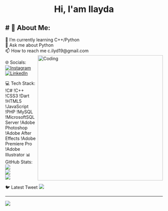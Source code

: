 <h1 align="center"> Hi, I'am Ilayda </h1>
<h2> # 💫 About Me: </h2>
🌱 I’m currently learning C++/Python<br>💬 Ask me about Python<br>📫 How to reach me c.ilyd19@gmail.com<br>
<img align="right" alt="Coding" width="400" src="https://media.tenor.com/rePDfDWO3XoAAAAd/hacking.gif">


🌐 Socials:
[![Instagram](https://img.shields.io/badge/Instagram-%23E4405F.svg?logo=Instagram&logoColor=white)](https://instagram.com/c.ilyd) [![LinkedIn](https://img.shields.io/badge/LinkedIn-%230077B5.svg?logo=linkedin&logoColor=white)](https://linkedin.com/in/cilyd) 

💻 Tech Stack:
!C# !C++ !CSS3 !Dart !HTML5 !JavaScript !PHP !MySQL !MicrosoftSQLServer !Adobe Photoshop !Adobe After Effects !Adobe Premiere Pro !Adobe Illustrator
📊 GitHub Stats:
![](https://github-readme-stats.vercel.app/api?username=potatoref&theme=radical&hide_border=false&include_all_commits=false&count_private=false)<br/>
![](https://github-readme-streak-stats.herokuapp.com/?user=potatoref&theme=radical&hide_border=false)<br/>
![](https://github-readme-stats.vercel.app/api/top-langs/?username=potatoref&theme=radical&hide_border=false&include_all_commits=false&count_private=false&layout=compact)

🐦 Latest Tweet
![](https://gtce.itsvg.in/api?username=potatoref)

---
![](https://visitcount.itsvg.in/api?id=potatoref&icon=5&color=0)

<!-- Proudly created with GPRM ( https://gprm.itsvg.in/ ) -->
